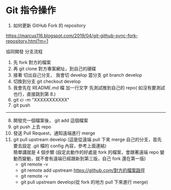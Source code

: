 # Git 指令操作

1. 如何更新 GitHub Fork 的 repository

https://marcus116.blogspot.com/2019/04/git-github-sync-fork-repository.html?m=1

協同開發 分支流程

1. 先 fork 對方的檔案
2. 再 git clone 對方專案網址，到自己的硬碟
3. 接著 切出自己分支， 我會切 develop 當分支 git branch develop
4. 切換到分支 git checkout develop
5. 我會先在 README.md 檔 加一行文字 先測試推到自己的 repo( 如沒有要測試也行，直接跳到第 8.)
6. git ci -m "XXXXXXXXXXX"
7. git push

---

8. 開發完一個檔案後， git add 這個檔案
9. git push 上去 repo
10. 發送 Pull Request，通知遠端進行 merge
11. git pull upstream develop (這是從遠端 pull 下來 merge 自己的分支，首先要去設定 .git 檔的 config 內容，參考上面連結)<br>
    簡單講就是 4 個步驟 (設定此動作的好處是 fork 的檔案，會跟著遠端 repo 變動而變動，就不會有遠端已經跟新到第三版，自己 fork 還在第一版)<br>
    - git remote -v
    - git remote add upstream https://github.com/對方的檔案路徑
    - git remote -v
    - git pull upstream develop(從 fork 的地方 pull 下來進行 merge)

